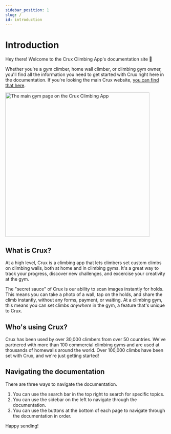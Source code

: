 ```yaml
---
sidebar_position: 1
slug: /
id: introduction
---
```


# Introduction

Hey there! Welcome to the Crux Climbing App's documentation site 👋

Whether you're a gym climber, home wall climber, or climbing gym owner, you'll find all the information you need to get started with Crux right here in the documentation. If you're looking the main Crux website, [you can find that here](https://cruxapp.ca).

<img src="/img/intro-image.png" alt="The main gym page on the Crux Climbing App" width="450px" />

## What is Crux?

At a high level, Crux is a climbing app that lets climbers set custom climbs on climbing walls, both at home and in climbing gyms. It's a great way to track your progress, discover new challenges, and excercise your creativity at the gym.

The "secret sauce" of Crux is our ability to scan images instantly for holds. This means you can take a photo of a wall, tap on the holds, and share the climb instantly, without any forms, payment, or waiting. At a climbing gym, this means you can set climbs _anywhere_ in the gym, a feature that's unique to Crux.

## Who's using Crux?

Crux has been used by over 30,000 climbers from over 50 countries. We've partnered with more than 100 commercial climbing gyms and are used at thousands of homewalls around the world. Over 100,000 climbs have been set with Crux, and we're just getting started!

## Navigating the documentation

There are three ways to navigate the documentation.

1. You can use the search bar in the top right to search for specific topics.
2. You can use the sidebar on the left to navigate through the documentation.
3. You can use the buttons at the bottom of each page to navigate through the documentation in order.

Happy sending!
